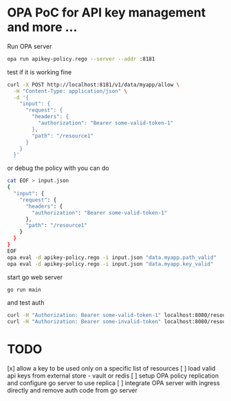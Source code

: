 # OPA PoC for API key management and more ...

Run OPA server

```sh
opa run apikey-policy.rego --server --addr :8181
```

test if it is working fine

```sh
curl -X POST http://localhost:8181/v1/data/myapp/allow \
  -H "Content-Type: application/json" \
  -d '{
    "input": {
      "request": {
        "headers": {
          "authorization": "Bearer some-valid-token-1"
        },
        "path": "/resource1"
      }
    }
  }'
```

or debug the policy with you can do

```sh
cat EOF > input.json
{
  "input": {
    "request": {
      "headers": {
        "authorization": "Bearer some-valid-token-1"
      },
      "path": "/resource1"
    }
  }
}
EOF
opa eval -d apikey-policy.rego -i input.json "data.myapp.path_valid"
opa eval -d apikey-policy.rego -i input.json "data.myapp.key_valid"
```


start go web server

```sh
go run main
```

and test auth 

```sh
curl -H "Authorization: Bearer some-valid-token-1" localhost:8080/resource1
curl -H "Authorization: Bearer some-invalid-token" localhost:8080/resource1
```

# TODO 

[x] allow a key to be used only on a specific list of resources
[ ] load valid api keys from external store - vault or redis
[ ] setup OPA policy replication and configure go server to use replica
[ ] integrate OPA server with ingress directly and remove auth code from go server
